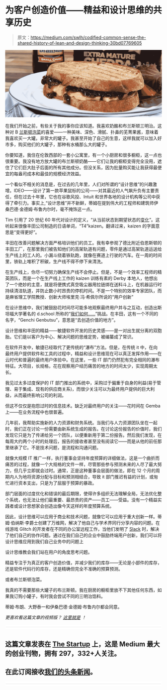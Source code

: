 # 为客户创造价值——精益和设计思维的共享历史

> 原文：<https://medium.com/swlh/codified-common-sense-the-shared-history-of-lean-and-design-thinking-30bd07769605>

![](img/b0faf9395b8a5894708409f1507d6941.png)

在我们开始之前，有些关于我的事你应该知道。我喜欢奶酪和布兰斯顿三明治。这种对 B [兰斯顿泡菜](https://bringoutthebranston.co.uk/)的喜爱——一种美味、深色、滑腻、扑鼻的芜菁果酱，意味着我喜欢买一大罐。非常大的罐子。我甚至开始了自己的生意，这样我就可以加入好市多，购买他们的大罐子，那种有水桶那么大的罐子。

你要知道，我住在伦敦西部的一套小公寓里，有一个小厨房和很多橱柜，这一点也很重要。我没有地方放大罐的布兰斯顿奶酪——它们让我的橱柜变得完全没用，遮住了它们巨大肚子后面的所有其他成分。但没关系，因为批量购买能让我获得最便宜的每盎司成本和最佳的规模经济效益。

一个看似不相关的消息是，在过去的几年里，人们对所谓的“设计思维”的兴趣激增。IDEO——设计了第一款苹果鼠标的公司——对其最近的人气飙升负有主要责任，但在过去十年里，它也在谷歌风投、Intuit 和世界各地的设计机构等公司中获得了牵引力。事实上,“设计思维”并不新鲜，蒂姆在提到伟大的工程师和建筑师伊桑巴德·金德姆·布鲁内尔时，毫不掩饰这一点。

Tim 引用了 20 世纪 60 年代对设计的定义，“从当前状态到期望状态的[变化](http://amzn.eu/hswaVtv)”。这听起来很像丰田公司制造的日语单词，“T4”kaizen。翻译过来，kaizen 的字面意思是“变得更好”。

丰田在改善问题解决方面严格培训他们的员工。我有幸参观了德比附近伯恩斯顿的丰田工厂，在那里我们被告知他们的高架轨道有问题，零件是通过高架轨道运送给生产线上的工人的。小漏斗绕着铁轨跑，就像在赛道上行驶的汽车。在一周的时间里，铁轨上堆积了积碳，生产线不得不停下来清洗。

在生产线上，你尽一切努力确保生产线不会停止。但是，不是一个效率工程师的精英团队，而是一个在生产线上工作的 kaizen 训练有素的 Derby 本地人，他想出了一个绝妙的主意，就是将便携式真空吸尘器用拉链绑在送料斗上，在机器运行时持续清洁轨道，并防止数小时昂贵的停机时间。不是一个特别的效率专家团队，而是麻省理工学院教授、创新大师埃里克·冯·希佩尔所说的“用户创新”

在设计思维中，我们被鼓励花时间尽可能多地观察最终用户并与之互动，创造出斯坦福大学著名的 d.school 所称的“[我们如何……](https://dschool.stanford.edu/resources/how-might-we-questions)”挑战。在丰田，这有一个不同的名字，“Genchi Genbutsu”，意思是“去创造价值的地方”。

设计思维和丰田的精益——敏捷软件开发的历史灵感——是一对出生就分离的双胞胎。它们是以客户为中心、解决问题的思维定势，被编纂成了常识。

在软件开发中，敏捷已经取代了更传统的“瀑布”方法。但是，在传统 it 中，在向最终用户提供软件和工具的过程中，精益和设计思维现在可以真正发挥作用——在云时代和普遍的最终用户体验中。在这里，一些 IT 部门仍然犯有完全相同的瀑布特征。大项目，长规格，花在观察用户经历痛苦的地方的时间太少，实现周期太长。

我见过太多过度保护的 IT 部门推出的系统中，采购过于偏重于自身的利益(易于管理、易于集成、现有的供应商关系)，而很少关注可以为最终用户提供的巨大利益，从而最终影响公司的利润。

但这不仅仅是抱怨过时的信息技术。缺乏对最终用户的关注——花时间在 Gemba 上——在业务流程中也很普遍。

几年前，我帮助实施新的人力资源和财务系统。当我们与人力资源团队坐在一起时，我们正在讨论一份需要由新系统生成的报告。在讨论这份报告的价值时，我们发现它只是为了传递给另一个团队，以便重新用于第二份报告。然后我们发现，在每周大约两个小时的处理后，报告的接收者甚至没有阅读它——而是从他的前任那里继承了它。不是技术问题，是流程和沟通问题。

就像大规模 IT 推广一样，执行董事会坚持年度预算的详细做法，这是一个曲折而痛苦的过程，就像一个大规格的文件一样，尽管那些参与预测未来的人尽了最大努力，但几乎立即就会过时。通常，正是这种董事会层面的做法，即在 12 个月的周期内人为地将资源分配与目标和预测相结合，导致 it 部门推迟有益的计划，或匆忙进行资本支出，只是为了屈服于预算的暴政。

部门层面的过度优化和错误的最后期限，使得许多组织无法理解全局，无法优化整个系统，也无法让他们最重要、最昂贵的资产——员工——受益。没有一个精益实践者或设计思想家会创造出像今天这样的年度预算系统。

因此，设计思维可以应用于商业和技术问题，就像它可以应用于重大创新一样。蒂姆·伯纳斯·李爵士创建了万维网，解决了他自己与学术界同行分享内容的问题。在线游戏 Glitch 的开发者在不同的办公室远程工作，当他们发明了 [Slack](https://slack.com/) 时，解决了他们自己的协作问题。通过在我们自己的企业中鼓励终端用户创新，我们可以将设计思维应用到我们自己业务中的问题上

设计思维教会我们站在用户的角度思考问题。

精益专注于为真正的客户创造价值，并减少我们的库存——无论是小部件的库存，还是软件代码行的库存，还是精确但完全不准确的预算预测。

或者布兰斯顿泡菜。

我真的不需要那些大罐子的布兰斯顿。我在厨房的橱柜里放不下其他任何东西，如果我订购小罐子，有时我会尝试不同的三明治馅料。

蒂姆·布朗、大野泰一和伊桑巴德·金德姆·布鲁内尔都会同意。

*更喜欢看这篇文章的视频版？* [*这里就是*](https://www.computing.co.uk/ctg/news/3009833/branston-pickle-design-thinking-and-agile) *！*

![](img/731acf26f5d44fdc58d99a6388fe935d.png)

## 这篇文章发表在 [The Startup](https://medium.com/swlh) 上，这是 Medium 最大的创业刊物，拥有 297，332+人关注。

## 在此订阅接收[我们的头条新闻](http://growthsupply.com/the-startup-newsletter/)。

![](img/731acf26f5d44fdc58d99a6388fe935d.png)